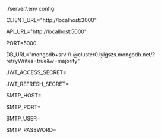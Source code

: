 ./server/.env config:

CLIENT_URL="http://localhost:3000"

API_URL="http://localhost:5000"

PORT=5000

DB_URL="mongodb+srv://<username>:<password>@cluster0.lylgszs.mongodb.net/?retryWrites=true&w=majority"

JWT_ACCESS_SECRET=<accessSecretKey>

JWT_REFRESH_SECRET=<refreshSecretKey>

SMTP_HOST=<smtpHost>

SMTP_PORT=<smtpPort>

SMTP_USER=<smtpUser>

SMTP_PASSWORD=<smtpPass>
